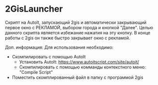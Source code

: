 # 2GisLauncher

Скрипт на AutoIt, запускающий 2gis и автоматически закрывающий первое окно с РЕКЛАМОЙ, выбором города и кнопкой "Далее".
Целью данного скрипта является избежание нажатия на эту кнопку.
В конце работы с 2gis он также быстро закрывает окно с рекламой.

Доп. информация: Для использования необходимо:
* Скомпилировать с помощью AutoIt
    * Установить AutoIt: https://www.autoitscript.com/site/autoit/
    * Скомпилировать с помощью комманды контекстного меню: "Compile Script"
* Поместить скомплированный файл в папку с программой 2gis
